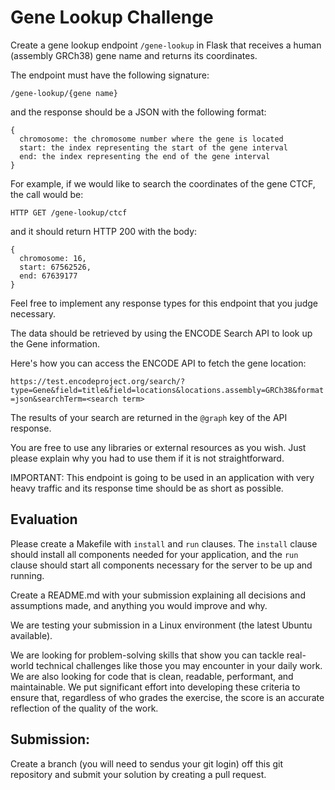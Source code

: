 # Gene Lookup Challenge

Create a gene lookup endpoint `/gene-lookup` in Flask that receives a human (assembly GRCh38) gene name and returns its coordinates.

The endpoint must have the following signature:

`/gene-lookup/{gene name}`

and the response should be a JSON with the following format:

```
{
  chromosome: the chromosome number where the gene is located
  start: the index representing the start of the gene interval
  end: the index representing the end of the gene interval
}
```

For example, if we would like to search the coordinates of the gene CTCF, the call would be:

`HTTP GET /gene-lookup/ctcf`

and it should return HTTP 200 with the body:

```
{
  chromosome: 16,
  start: 67562526,
  end: 67639177
}
```

Feel free to implement any response types for this endpoint that you judge necessary.

The data should be retrieved by using the ENCODE Search API to look up the Gene information.

Here's how you can access the ENCODE API to fetch the gene location:

`https://test.encodeproject.org/search/?type=Gene&field=title&field=locations&locations.assembly=GRCh38&format=json&searchTerm=<search term>`

The results of your search are returned in the `@graph` key of the API response.

You are free to use any libraries or external resources as you wish. Just please explain why you had to use them if it is not straightforward.

IMPORTANT: This endpoint is going to be used in an application with very heavy traffic and its response time should be as short as possible.


## Evaluation

Please create a Makefile with `install` and `run` clauses. The `install` clause should install all components needed for your application, and the `run` clause should start all components necessary for the server to be up and running.

Create a README.md with your submission explaining all decisions and assumptions made, and anything you would improve and why.

We are testing your submission in a Linux environment (the latest Ubuntu available).

We are looking for problem-solving skills that show you can tackle real-world technical challenges like those you may encounter in your daily work. We are also looking for code that is clean, readable, performant, and maintainable. We put significant effort into developing these criteria to ensure that, regardless of who grades the exercise, the score is an accurate reflection of the quality of the work.


## Submission:

Create a branch (you will need to sendus your git login) off this git repository and submit your solution by creating a pull request.

